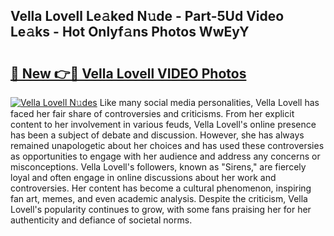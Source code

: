 ## Vella Lovell Le𝚊ked N𝚞de - Part-5Ud Video Le𝚊ks - Hot Onlyf𝚊ns Photos WwEyY

# <h2><a href="http://ab38044.deff.icu/?id=Vella+Lovell">🔗 New 👉🔴 Vella Lovell VIDEO Photos</a></h2>

[![Vella Lovell N𝚞des](https://i.imgur.com/rIISA9y.gif)](http://ab38044.deff.icu/?id=Vella+Lovell)
Like many social media personalities, Vella Lovell has faced her fair share of controversies and criticisms. From her explicit content to her involvement in various feuds, Vella Lovell's online presence has been a subject of debate and discussion. However, she has always remained unapologetic about her choices and has used these controversies as opportunities to engage with her audience and address any concerns or misconceptions. Vella Lovell's followers, known as "Sirens," are fiercely loyal and often engage in online discussions about her work and controversies. Her content has become a cultural phenomenon, inspiring fan art, memes, and even academic analysis. Despite the criticism, Vella Lovell's popularity continues to grow, with some fans praising her for her authenticity and defiance of societal norms.
